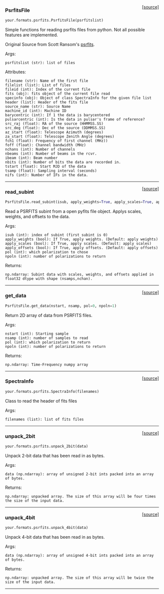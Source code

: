 <span style="float:right;">[[source]](https://github.com/thepetabyteproject/your/blob/master/your/formats/psrfits.py#L66)</span>

### PsrfitsFile


```python
your.formats.psrfits.PsrfitsFile(psrfitslist)
```


Simple functions for reading psrfits files from python. Not all possible features are implemented.

Original Source from Scott Ransom's
[psrfits](https://github.com/scottransom/presto/blob/master/python/presto/psrfits.py ).

Args: 

    psrfitslist (str): list of files

Attributes: 

    filename (str): Name of the first file
    filelist (list): List of files
    fileid (int): Index of the current file
    fits (obj): fits object of the current file read
    specinfo (obj): Object of class SpectraInfo for the given file list
    header (list): Header of the fits file
    source_name (str): Source Name
    machine_id (int): Machine ID
    barycentric (int): If 1 the data is barycentered
    pulsarcentric (int): Is the data in pulsar's frame of reference?
    src_raj (float): RA of the source (HHMMSS.SS)
    src_deg (float): Dec of the source (DDMMSS.SS)
    az_start (float): Telescope Azimuth (degrees)
    za_start (float): Telescope Zenith Angle (degrees)
    fch1 (float): Frequency of first channel (MHz))
    foff (float): Channel bandwidth (MHz)
    nchans (int): Number of channels
    nbeams (int): Number of beams in the rcvr.
    ibeam (int): Beam number
    nbits (int): Number of bits the data are recorded in.
    tstart (float): Start MJD of the data
    tsamp (float): Sampling interval (seconds)
    nifs (int): Number of IFs in the data.


----

<span style="float:right;">[[source]](https://github.com/thepetabyteproject/your/blob/master/your/formats/psrfits.py#L191)</span>

### read_subint


```python
PsrfitsFile.read_subint(isub, apply_weights=True, apply_scales=True, apply_offsets=True, pol=0, npoln=1)
```


Read a PSRFITS subint from a open pyfits file object.
Applys scales, weights, and offsets to the data.

Args: 

    isub (int): index of subint (first subint is 0)
    apply_weights (bool): If True, apply weights. (Default: apply weights)
    apply_scales (bool): If True, apply scales. (Default: apply scales)
    apply_offsets (bool): If True, apply offsets. (Default: apply offsets)
    pol (int): which polarization to chose
    npoln (int): number of polarizations to return

Returns: 

    np.ndarray: Subint data with scales, weights, and offsets applied in float32 dtype with shape (nsamps,nchan).


----

<span style="float:right;">[[source]](https://github.com/thepetabyteproject/your/blob/master/your/formats/psrfits.py#L341)</span>

### get_data


```python
PsrfitsFile.get_data(nstart, nsamp, pol=0, npoln=1)
```


Return 2D array of data from PSRFITS files.

Args: 

    nstart (int): Starting sample
    nsamp (int): number of samples to read
    pol (int): which polarization to return
    npoln (int): number of polarizations to return

Returns: 

    np.ndarray: Time-Frequency numpy array


----

<span style="float:right;">[[source]](https://github.com/thepetabyteproject/your/blob/master/your/formats/psrfits.py#L456)</span>

### SpectraInfo


```python
your.formats.psrfits.SpectraInfo(filenames)
```


Class to read the header of fits files

Args: 

    filenames (list): list of fits files


----

<span style="float:right;">[[source]](https://github.com/thepetabyteproject/your/blob/master/your/formats/psrfits.py#L32)</span>

### unpack_2bit


```python
your.formats.psrfits.unpack_2bit(data)
```


Unpack 2-bit data that has been read in as bytes.

Args: 

    data (np.ndarray): array of unsigned 2-bit ints packed into an array of bytes.

Returns: 

    np.ndarray: unpacked array. The size of this array will be four times the size of the input data.


----

<span style="float:right;">[[source]](https://github.com/thepetabyteproject/your/blob/master/your/formats/psrfits.py#L50)</span>

### unpack_4bit


```python
your.formats.psrfits.unpack_4bit(data)
```


Unpack 4-bit data that has been read in as bytes.

Args: 

    data (np.ndarray): array of unsigned 4-bit ints packed into an array of bytes.

Returns: 

    np.ndarray: unpacked array. The size of this array will be twice the size of the input data.


----

